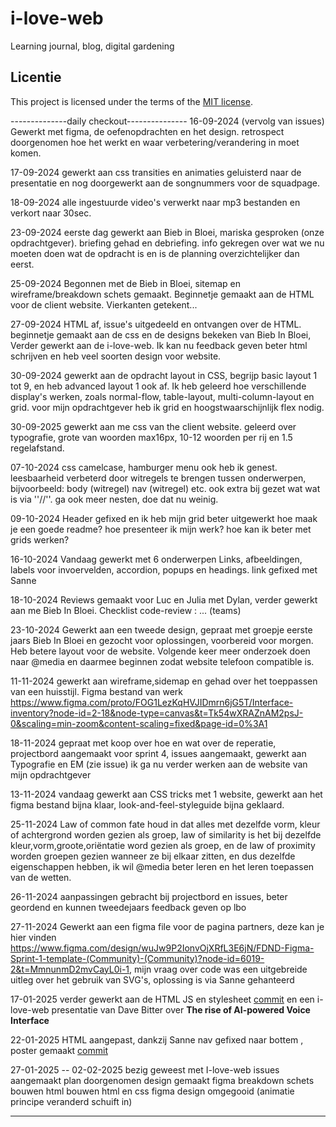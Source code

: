 # i-love-web

Learning journal, blog, digital gardening

## Licentie

This project is licensed under the terms of the [MIT license](./LICENSE).


--------------daily checkout---------------
16-09-2024 (vervolg van issues) Gewerkt met figma, de oefenopdrachten en het design. retrospect doorgenomen hoe het werkt en waar verbetering/verandering in moet komen.

17-09-2024 gewerkt aan css transities en animaties geluisterd naar de presentatie en nog doorgewerkt aan de songnummers voor de squadpage.

18-09-2024 alle ingestuurde video's verwerkt naar mp3 bestanden en verkort naar 30sec.

23-09-2024 eerste dag gewerkt aan Bieb in Bloei, mariska gesproken (onze opdrachtgever). briefing gehad en debriefing. info gekregen over wat we nu moeten doen wat de opdracht is en is de planning overzichtelijker dan eerst.

25-09-2024 Begonnen met de Bieb in Bloei, sitemap en wireframe/breakdown schets gemaakt. Beginnetje gemaakt aan de HTML voor de client website. Vierkanten getekent...

27-09-2024 HTML af, issue's uitgedeeld en ontvangen over de HTML. beginnetje gemaakt aan de css en de designs bekeken van Bieb In Bloei, Verder gewerkt aan de i-love-web. Ik kan nu feedback geven beter html schrijven en heb veel soorten design voor website.

30-09-2024 gewerkt aan de opdracht layout in CSS, begrijp basic layout 1 tot 9, en heb advanced layout 1 ook af. Ik heb geleerd hoe verschillende display's werken, zoals normal-flow, table-layout, multi-column-layout en grid. voor mijn opdrachtgever heb ik grid en hoogstwaarschijnlijk flex nodig.

30-09-2025 gewerkt aan me css van the client website. geleerd over typografie, grote van woorden max16px, 10-12 woorden per rij en 1.5 regelafstand.

07-10-2024 css camelcase, hamburger menu ook heb ik genest. leesbaarheid verbeterd door witregels te brengen tussen onderwerpen, bijvoorbeeld: body (witregel) nav (witregel) etc. ook extra bij gezet wat wat is via ''//''. ga ook meer nesten, doe dat nu weinig.

09-10-2024 Header gefixed en ik heb mijn grid beter uitgewerkt hoe maak je een goede readme? hoe presenteer ik mijn werk? hoe kan ik beter met grids werken?

16-10-2024 Vandaag gewerkt met 6 onderwerpen Links, afbeeldingen, labels voor invoervelden, accordion, popups en headings. link gefixed met Sanne

18-10-2024 Reviews gemaakt voor Luc en Julia met Dylan, verder gewerkt aan me Bieb In Bloei. Checklist code-review : ... (teams)

23-10-2024 Gewerkt aan een tweede design, gepraat met groepje eerste jaars Bieb In Bloei en gezocht voor oplossingen, voorbereid voor morgen. Heb betere layout voor de website. Volgende keer meer onderzoek doen naar @media en daarmee beginnen zodat website telefoon compatible is.

11-11-2024 gewerkt aan wireframe,sidemap en gehad over het toeppassen van een huisstijl. Figma bestand van werk https://www.figma.com/proto/FOG1LezKqHVJIDmrn6jG5T/Interface-inventory?node-id=2-18&node-type=canvas&t=Tk54wXRAZnAM2psJ-0&scaling=min-zoom&content-scaling=fixed&page-id=0%3A1

18-11-2024 gepraat met koop over hoe en wat over de reperatie, projectbord aangemaakt voor sprint 4, issues aangemaakt, gewerkt aan Typografie en EM (zie issue) ik ga nu verder werken aan de website van mijn opdrachtgever

13-11-2024 vandaag gewerkt aan CSS tricks met 1 website, gewerkt aan het figma bestand bijna klaar, look-and-feel-styleguide bijna geklaard.

25-11-2024 Law of common fate houd in dat alles met dezelfde vorm, kleur of achtergrond worden gezien als groep, law of similarity is het bij dezelfde kleur,vorm,groote,oriëntatie word gezien als groep, en de law of proximity worden groepen gezien wanneer ze bij elkaar zitten, en dus dezelfde eigenschappen hebben, ik wil @media beter leren en het leren toepassen van de wetten.

26-11-2024 aanpassingen gebracht bij projectbord en issues, beter geordend en kunnen tweedejaars feedback geven op lbo

27-11-2024 Gewerkt aan een figma file voor de pagina partners, deze kan je hier vinden https://www.figma.com/design/wuJw9P2IonvOjXRfL3E6jN/FDND-Figma-Sprint-1-template-(Community)-(Community)?node-id=6019-2&t=MmnunmD2mvCayL0i-1, mijn vraag over code was een uitgebreide uitleg over het gebruik van SVG's, oplossing is via Sanne gehanteerd

17-01-2025
verder gewerkt aan de HTML JS en stylesheet
[commit](https://github.com/OFRqq/the-startup-responsive-interactive-website/commit/043890cef35327c512a3d540497f77b546d7edff) en een
i-love-web presentatie van Dave Bitter over **The rise of AI-powered Voice Interface**

22-01-2025
HTML aangepast, dankzij Sanne nav gefixed naar bottem , poster gemaakt 
[commit](https://github.com/OFRqq/the-startup-responsive-interactive-website/commit/a5713fca757b15e680d063f8ac9ec528724a237a)

27-01-2025 -- 02-02-2025
bezig geweest met I-love-web
issues aangemaakt
plan doorgenomen
design gemaakt figma
breakdown schets
bouwen html 
bouwen html en css
figma design omgegooid (animatie principe veranderd schuift in)


------------------------------------------
